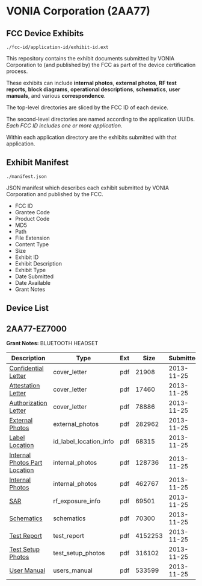 # VONIA Corporation (2AA77)
## FCC Device Exhibits

```
./fcc-id/application-id/exhibit-id.ext
```

This repository contains the exhibit documents submitted by VONIA Corporation to (and published by) the FCC as part of the device certification process.

These exhibits can include **internal photos**, **external photos**, **RF test reports**, **block diagrams**, **operational descriptions**, **schematics**, **user manuals**, and various **correspondence**.

The top-level directories are sliced by the FCC ID of each device.

The second-level directories are named according to the application UUIDs. *Each FCC ID includes one or more application.*

Within each application directory are the exhibits submitted with that application. 

## Exhibit Manifest

```
./manifest.json
```

JSON manifest which describes each exhibit submitted by VONIA Corporation and published by the FCC.

- FCC ID
- Grantee Code
- Product Code
- MD5
- Path
- File Extension
- Content Type
- Size
- Exhibit ID
- Exhibit Description
- Exhibit Type
- Date Submitted
- Date Available
- Grant Notes

## Device List
## 2AA77-EZ7000
**Grant Notes:** BLUETOOTH HEADSET

| Description | Type | Ext | Size | Submitted | Available |
| ----------- | ---- | --- | ---- | --------- | --------- |
| [Confidential Letter](2AA77-EZ7000/223eff2a7a2f5ce72e28a007a19c0655/2127062.pdf) | cover_letter | pdf | 21908 | 2013-11-25 | 2013-11-25 |
| [Attestation Letter](2AA77-EZ7000/223eff2a7a2f5ce72e28a007a19c0655/2127063.pdf) | cover_letter | pdf | 17460 | 2013-11-25 | 2013-11-25 |
| [Authorization Letter](2AA77-EZ7000/223eff2a7a2f5ce72e28a007a19c0655/2127067.pdf) | cover_letter | pdf | 78886 | 2013-11-25 | 2013-11-25 |
| [External Photos](2AA77-EZ7000/223eff2a7a2f5ce72e28a007a19c0655/2127058.pdf) | external_photos | pdf | 282962 | 2013-11-25 | 2014-05-24 |
| [Label Location](2AA77-EZ7000/223eff2a7a2f5ce72e28a007a19c0655/2127064.pdf) | id_label_location_info | pdf | 68315 | 2013-11-25 | 2013-11-25 |
| [Internal Photos Part Location](2AA77-EZ7000/223eff2a7a2f5ce72e28a007a19c0655/2127057.pdf) | internal_photos | pdf | 128736 | 2013-11-25 | 2014-05-24 |
| [Internal Photos](2AA77-EZ7000/223eff2a7a2f5ce72e28a007a19c0655/2127059.pdf) | internal_photos | pdf | 462767 | 2013-11-25 | 2014-05-24 |
| [SAR](2AA77-EZ7000/223eff2a7a2f5ce72e28a007a19c0655/2127065.pdf) | rf_exposure_info | pdf | 69501 | 2013-11-25 | 2013-11-25 |
| [Schematics](2AA77-EZ7000/223eff2a7a2f5ce72e28a007a19c0655/2127056.pdf) | schematics | pdf | 70300 | 2013-11-25 | 2013-11-25 |
| [Test Report](2AA77-EZ7000/223eff2a7a2f5ce72e28a007a19c0655/2127066.pdf) | test_report | pdf | 4152253 | 2013-11-25 | 2013-11-25 |
| [Test Setup Photos](2AA77-EZ7000/223eff2a7a2f5ce72e28a007a19c0655/2127060.pdf) | test_setup_photos | pdf | 316102 | 2013-11-25 | 2014-05-24 |
| [User Manual](2AA77-EZ7000/223eff2a7a2f5ce72e28a007a19c0655/2127061.pdf) | users_manual | pdf | 533599 | 2013-11-25 | 2014-05-24 |
